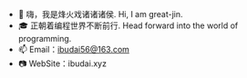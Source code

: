 - 👋 嗨，我是烽火戏诸诸诸侯. Hi, I am great-jin.
- 🎓 正朝着编程世界不断前行. Head forward into the world of programming.
- 📫 Email：ibudai56@163.com
- 📷 WebSite：ibudai.xyz
